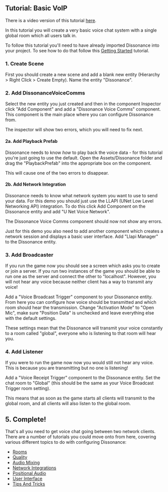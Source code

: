 ## Tutorial: Basic VoIP

There is a video version of this tutorial [here](TODO).

In this tutorial you will create a very basic voice chat system with a single global room which all users talk in.

To follow this tutorial you'll need to have already imported Dissonance into your project. To see how to do that follow this [Getting Started](Tutorial---Getting-Started) tutorial.

### 1. Create Scene

First you should create a new scene and add a blank new entity (Hierarchy > Right Click > Create Empty). Name the entity "Dissonance".

### 2. Add DissonanceVoiceComms

Select the new entity you just created and then in the component Inspector click "Add Component" and add a "Dissonance Voice Comms" component. This component is the main place where you can configure Dissonance from.

The inspector will show two errors, which you will need to fix next.

#### 2a. Add Playback Prefab

Dissonance needs to know *how* to play back the voice data - for this tutorial you're just going to use the default. Open the Assets/Dissonance folder and drag the "PlaybackPrefab" into the appropriate box on the component.

This will cause one of the two errors to disappear.

#### 2b. Add Network Integration

Dissonance needs to know what network system you want to use to send your data. For this demo you should just use the LLAPI (UNet Low Level Networking API) integration. To do this click Add Component on the Dissonance entity and add "U Net Voice Network".

The Dissonance Voice Comms component should now not show any errors.

Just for this demo you also need to add another component which creates a network session and displays a basic user interface. Add "Llapi Manager" to the Dissonance entity.

### 3. Add Broadcaster

If you run the game now you should see a screen which asks you to create or join a server. If you run two instances of the game you should be able to run one as the server and connect the other to "localhost". However, you will not hear any voice because neither client has a way to transmit any voice!

Add a "Voice Broadcast Trigger" component to your Dissonance entity. From here you can configure how voice should be transmitted and which room should hear the transmission. Change "Activation Mode" to "Open Mic", make sure "Position Data" is unchecked and leave everything else with the default settings.

These settings mean that the Dissonance will transmit your voice constantly to a room called "global", everyone who is listening to that room will hear you.

### 4. Add Listener

If you were to run the game now now you would still not hear any voice. This is because you are transmitting but no one is listening!

Add a "Voice Receipt Trigger" component to the Dissonance entity. Set the chat room to "Global" (this should be the same as your Voice Broadcast Trigger room setting).

This means that as soon as the game starts all clients will transmit to the global room, and all clients will also listen to the global room.

## 5. Complete!

That's all you need to get voice chat going between two network clients. There are a number of tutorials you could move onto from here, covering various different topics to do with configuring Dissonance:

 - [Rooms](TODO)
 - [Quality](TODO)
 - [Audio Mixing](TODO)
 - [Network Integrations](TODO)
 - [Positional Audio](TODO)
 - [User Interface](TODO)
 - [Tips And Tricks](TODO)
